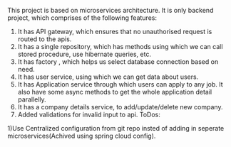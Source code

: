 This project is based on microservices architecture. It is only backend project, which comprises of the following features:

1) It has API gateway, which ensures that no unauthorised request is routed to the apis.
2) It has a single repository, which has methods using which we can call stored procedure, use hibernate queries, etc.
3) It has factory , which helps us select database connection based on need.
4) It has user service, using which we can get data about users.
5) It has Application service through which users can apply to any job. It also have some async methods to get the whole application detail parallelly.
6) It has a company details service, to add/update/delete new company.
7) Added validations for invalid input to api.
ToDos:

1)Use Centralized configuration from git repo insted of adding in seperate microservices(Achived using spring cloud config).
